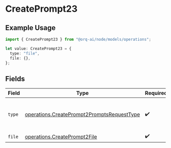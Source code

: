 # CreatePrompt23

## Example Usage

```typescript
import { CreatePrompt23 } from "@orq-ai/node/models/operations";

let value: CreatePrompt23 = {
  type: "file",
  file: {},
};
```

## Fields

| Field                                                                                                    | Type                                                                                                     | Required                                                                                                 | Description                                                                                              |
| -------------------------------------------------------------------------------------------------------- | -------------------------------------------------------------------------------------------------------- | -------------------------------------------------------------------------------------------------------- | -------------------------------------------------------------------------------------------------------- |
| `type`                                                                                                   | [operations.CreatePrompt2PromptsRequestType](../../models/operations/createprompt2promptsrequesttype.md) | :heavy_check_mark:                                                                                       | The type of the content part. Always `file`.                                                             |
| `file`                                                                                                   | [operations.CreatePrompt2File](../../models/operations/createprompt2file.md)                             | :heavy_check_mark:                                                                                       | N/A                                                                                                      |